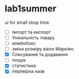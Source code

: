 # lab1summer
ui for small shop
Ілля:
- [ ] Імпорт та експорт
- [ ] Унікальність товару
- [ ] комбобокс
- [ ] зміна розміру вікон
Маркіян:
- [x] Списування та додавання
- [ ] пошук
- [x] статистика
- [x] перевірка назв
